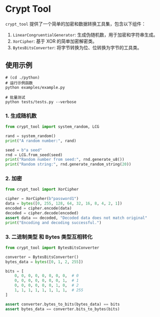 # Crypt Tool

`crypt_tool` 提供了一个简单的加密和数据转换工具集，包含以下组件：

1. `LinearCongruentialGenerator`: 生成伪随机数，用于加密和字符串生成。
2. `XorCipher`: 基于 XOR 的简单加密解密类。
3. `BytesBitsConverter`: 将字节转换为位、位转换为字节的工具类。

## 使用示例

```shell
# (cd ./python)
# 运行示例函数
python examples/example.py

# 批量测试
python tests/tests.py --verbose
```

### 1. 生成随机数

```python
from crypt_tool import system_random, LCG

rand = system_random()
print("A random number:", rand)

seed = b"a seed"
rnd = LCG.from_seed(seed)
print("Random number from seed:", rnd.generate_u8())
print("Random string:", rnd.generate_random_string(20))
```

### 2. 加密

```python
from crypt_tool import XorCipher

cipher = XorCipher(b"password1")
data = bytes([0, 255, 128, 64, 32, 16, 8, 4, 2, 1])
encoded = cipher.encode(data)
decoded = cipher.decode(encoded)
assert data == decoded, "Decoded data does not match original"
print("Encoding and decoding successful.")
```

### 3. 二进制类型 和 Bytes 类型互相转化
```python
from crypt_tool import BytesBitsConverter

converter = BytesBitsConverter()
bytes_data = bytes([0, 1, 2, 255])

bits = [
    0, 0, 0, 0, 0, 0, 0, 0,  # 0
    0, 0, 0, 0, 0, 0, 0, 1,  # 1
    0, 0, 0, 0, 0, 0, 1, 0,  # 2
    1, 1, 1, 1, 1, 1, 1, 1,  # 255
]

assert converter.bytes_to_bits(bytes_data) == bits
assert bytes_data == converter.bits_to_bytes(bits)
```

